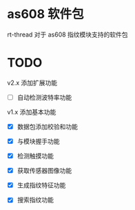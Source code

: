 # as608 软件包

rt-thread 对于 as608 指纹模块支持的软件包

# TODO

v2.x 添加扩展功能

+ [ ] 自动检测波特率功能

v1.x 添加基本功能

+ [x] 数据包添加校验和功能
+ [x] 与模块握手功能
+ [x] 检测触摸功能
+ [x] 获取传感器图像功能
+ [x] 生成指纹特征功能
+ [x] 搜索指纹功能


